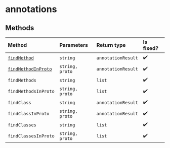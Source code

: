 # annotations

## Methods

| Method | Parameters | Return type | Is fixed? |
| :--- | :--- | :--- | :--- |
| [`findMethod`](findmethod.md) | `string` | `annotationResult` | ✔️ |
| [`findMethodInProto`](findmethodinproto.md) | `string, proto` | `annotationResult` | ✔️ |
| `findMethods` | `string` | `list` | ✔️ |
| `findMethodsInProto` | `string, proto` | `list` | ✔️ |
| `findClass` | `string` | `annotationResult` | ✔️ |
| `findClassInProto` | `string, proto` | `annotationResult` | ✔️ |
| `findClasses` | `string` | `list` | ✔️ |
| `findClassesInProto` | `string, proto` | `list` | ✔️ |



